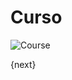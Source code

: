 # Curso

<img class="screenshot" alt="Course" src="/docs/assets/img/schools/setup/course.png">

{next}
